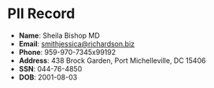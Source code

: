 # PII Record
- **Name**: Sheila Bishop MD
- **Email**: smithjessica@richardson.biz
- **Phone**: 959-970-7345x99192
- **Address**: 438 Brock Garden, Port Michelleville, DC 15406
- **SSN**: 044-76-4850
- **DOB**: 2001-08-03
